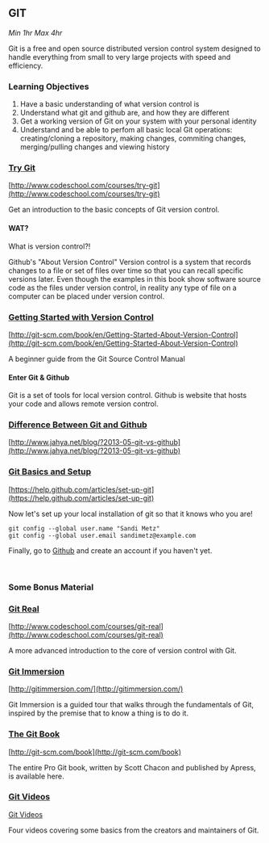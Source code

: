 ## GIT
*Min 1hr Max 4hr*

Git is a free and open source distributed version control system designed to
handle everything from small to very large projects with speed and efficiency.

### Learning Objectives

  1. Have a basic understanding of what version control is
  2. Understand what git and github are, and how they are different
  3. Get a working version of Git on your system with your personal identity
  4. Understand and be able to perfom all basic local Git operations:
     creating/cloning a repository, making changes, commiting changes, merging/pulling changes and
     viewing history

### [Try Git](http://www.codeschool.com/courses/try-git "Try Git Link")

[http://www.codeschool.com/courses/try-git](http://www.codeschool.com/courses/try-git)

Get an introduction to the basic concepts of Git version control.

#### WAT?
What is version control?!

Github's "About Version Control" Version control is a system that records
changes to a file or set of files over time so that you can recall specific
versions later. Even though the examples in this book show software source code
as the files under version control, in reality any type of file on a computer
can be placed under version control.

### [Getting Started with Version Control](http://git-scm.com/book/en/Getting-Started-About-Version-Control)

[http://git-scm.com/book/en/Getting-Started-About-Version-Control](http://git-scm.com/book/en/Getting-Started-About-Version-Control)

A beginner guide from the Git Source Control Manual

#### Enter Git & Github
Git is a set of tools for local version control. Github is website that hosts
your code and allows remote version control.

### [Difference Between Git and Github](http://www.jahya.net/blog/?2013-05-git-vs-github)

[http://www.jahya.net/blog/?2013-05-git-vs-github](http://www.jahya.net/blog/?2013-05-git-vs-github)

### [Git Basics and Setup](https://help.github.com/articles/set-up-git)

[https://help.github.com/articles/set-up-git](https://help.github.com/articles/set-up-git)

Now let's set up your local installation of git so that it knows who you are!

```
git config --global user.name "Sandi Metz"
git config --global user.email sandimetz@example.com
```

Finally, go to [Github](http://github.com/) and create an account if you haven't yet.

<br />

### Some Bonus Material

### [Git Real](http://www.codeschool.com/courses/git-real)

[http://www.codeschool.com/courses/git-real](http://www.codeschool.com/courses/git-real)

A more advanced introduction to the core of version control with Git.

### [Git Immersion](http://gitimmersion.com/)

[http://gitimmersion.com/](http://gitimmersion.com/)

Git Immersion is a guided tour that walks through the fundamentals of Git,
inspired by the premise that to know a thing is to do it.

### [The Git Book](http://git-scm.com/book)

[http://git-scm.com/book](http://git-scm.com/book)

The entire Pro Git book, written by Scott Chacon and published by Apress, is available here.

### [Git Videos](http://git-scm.com/videos)

[Git Videos](http://git-scm.com/videos)

Four videos covering some basics from the creators and maintainers of Git.
